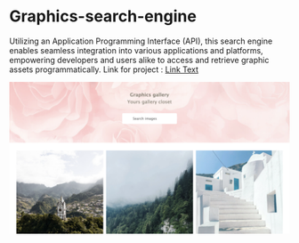 # Graphics-search-engine
 Utilizing an Application Programming Interface (API), this search engine enables seamless integration into various applications and platforms, empowering developers and users alike to access and retrieve graphic assets programmatically.
Link for project :
[Link Text](https://kritikaacharya.github.io/Graphics-search-engine/)


![alt text](<Screenshot 2024-02-13 at 22.16.48.png>)

